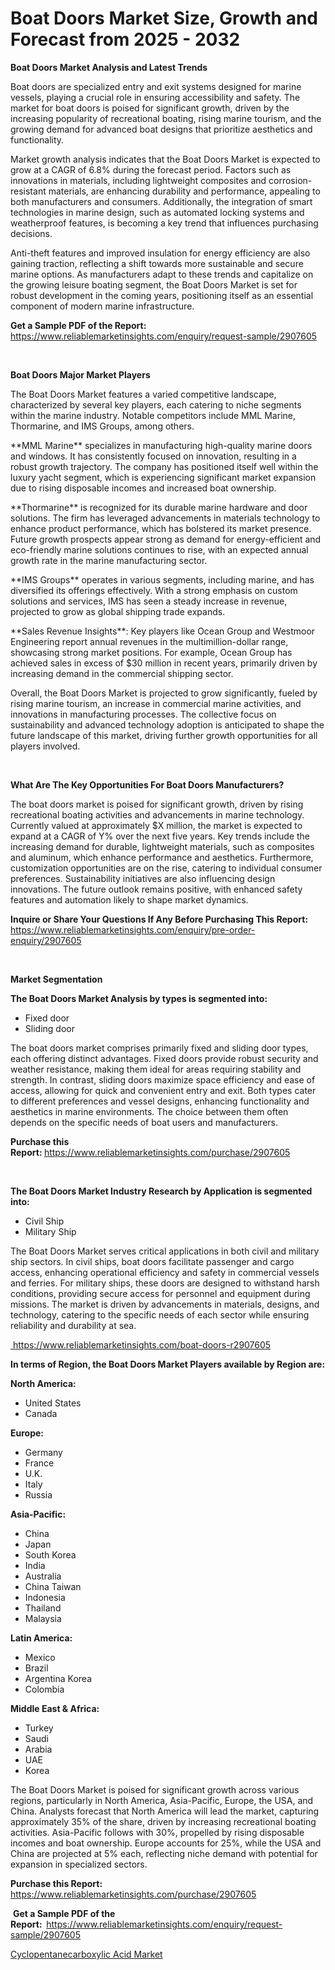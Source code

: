 <p><h1>Boat Doors Market Size, Growth and Forecast from 2025 - 2032</h1></p><p><strong>Boat Doors Market Analysis and Latest Trends</strong></p>
<p><p>Boat doors are specialized entry and exit systems designed for marine vessels, playing a crucial role in ensuring accessibility and safety. The market for boat doors is poised for significant growth, driven by the increasing popularity of recreational boating, rising marine tourism, and the growing demand for advanced boat designs that prioritize aesthetics and functionality.</p><p>Market growth analysis indicates that the Boat Doors Market is expected to grow at a CAGR of 6.8% during the forecast period. Factors such as innovations in materials, including lightweight composites and corrosion-resistant materials, are enhancing durability and performance, appealing to both manufacturers and consumers. Additionally, the integration of smart technologies in marine design, such as automated locking systems and weatherproof features, is becoming a key trend that influences purchasing decisions.</p><p>Anti-theft features and improved insulation for energy efficiency are also gaining traction, reflecting a shift towards more sustainable and secure marine options. As manufacturers adapt to these trends and capitalize on the growing leisure boating segment, the Boat Doors Market is set for robust development in the coming years, positioning itself as an essential component of modern marine infrastructure.</p></p>
<p><strong>Get a Sample PDF of the Report:&nbsp;</strong> <a href="https://www.reliablemarketinsights.com/enquiry/request-sample/2907605?utm_campaign=3065&utm_medium=2&utm_source=Github&utm_content=ia&utm_term=12032025&utm_id=boat-doors">https://www.reliablemarketinsights.com/enquiry/request-sample/2907605</a></p>
<p>&nbsp;</p>
<p><strong>Boat Doors Major Market Players</strong></p>
<p><p>The Boat Doors Market features a varied competitive landscape, characterized by several key players, each catering to niche segments within the marine industry. Notable competitors include MML Marine, Thormarine, and IMS Groups, among others.</p><p>**MML Marine** specializes in manufacturing high-quality marine doors and windows. It has consistently focused on innovation, resulting in a robust growth trajectory. The company has positioned itself well within the luxury yacht segment, which is experiencing significant market expansion due to rising disposable incomes and increased boat ownership.</p><p>**Thormarine** is recognized for its durable marine hardware and door solutions. The firm has leveraged advancements in materials technology to enhance product performance, which has bolstered its market presence. Future growth prospects appear strong as demand for energy-efficient and eco-friendly marine solutions continues to rise, with an expected annual growth rate in the marine manufacturing sector.</p><p>**IMS Groups** operates in various segments, including marine, and has diversified its offerings effectively. With a strong emphasis on custom solutions and services, IMS has seen a steady increase in revenue, projected to grow as global shipping trade expands.</p><p>**Sales Revenue Insights**: Key players like Ocean Group and Westmoor Engineering report annual revenues in the multimillion-dollar range, showcasing strong market positions. For example, Ocean Group has achieved sales in excess of $30 million in recent years, primarily driven by increasing demand in the commercial shipping sector.</p><p>Overall, the Boat Doors Market is projected to grow significantly, fueled by rising marine tourism, an increase in commercial marine activities, and innovations in manufacturing processes. The collective focus on sustainability and advanced technology adoption is anticipated to shape the future landscape of this market, driving further growth opportunities for all players involved.</p></p>
<p>&nbsp;</p>
<p><strong>What Are The Key Opportunities For Boat Doors Manufacturers?</strong></p>
<p><p>The boat doors market is poised for significant growth, driven by rising recreational boating activities and advancements in marine technology. Currently valued at approximately $X million, the market is expected to expand at a CAGR of Y% over the next five years. Key trends include the increasing demand for durable, lightweight materials, such as composites and aluminum, which enhance performance and aesthetics. Furthermore, customization opportunities are on the rise, catering to individual consumer preferences. Sustainability initiatives are also influencing design innovations. The future outlook remains positive, with enhanced safety features and automation likely to shape market dynamics.</p></p>
<p><strong>Inquire or Share Your Questions If Any Before Purchasing This Report:</strong> <a href="https://www.reliablemarketinsights.com/enquiry/pre-order-enquiry/2907605?utm_campaign=3065&utm_medium=2&utm_source=Github&utm_content=ia&utm_term=12032025&utm_id=boat-doors">https://www.reliablemarketinsights.com/enquiry/pre-order-enquiry/2907605</a></p>
<p>&nbsp;</p>
<p><strong>Market Segmentation</strong></p>
<p><strong>The Boat Doors Market Analysis by types is segmented into:</strong></p>
<p><ul><li>Fixed door</li><li>Sliding door</li></ul></p>
<p><p>The boat doors market comprises primarily fixed and sliding door types, each offering distinct advantages. Fixed doors provide robust security and weather resistance, making them ideal for areas requiring stability and strength. In contrast, sliding doors maximize space efficiency and ease of access, allowing for quick and convenient entry and exit. Both types cater to different preferences and vessel designs, enhancing functionality and aesthetics in marine environments. The choice between them often depends on the specific needs of boat users and manufacturers.</p></p>
<p><strong>Purchase this Report:&nbsp;</strong><a href="https://www.reliablemarketinsights.com/purchase/2907605?utm_campaign=3065&utm_medium=2&utm_source=Github&utm_content=ia&utm_term=12032025&utm_id=boat-doors">https://www.reliablemarketinsights.com/purchase/2907605</a></p>
<p>&nbsp;</p>
<p><strong>The Boat Doors Market Industry Research by Application is segmented into:</strong></p>
<p><ul><li>Civil Ship</li><li>Military Ship</li></ul></p>
<p><p>The Boat Doors Market serves critical applications in both civil and military ship sectors. In civil ships, boat doors facilitate passenger and cargo access, enhancing operational efficiency and safety in commercial vessels and ferries. For military ships, these doors are designed to withstand harsh conditions, providing secure access for personnel and equipment during missions. The market is driven by advancements in materials, designs, and technology, catering to the specific needs of each sector while ensuring reliability and durability at sea.</p></p>
<p><a href="https://www.reliablemarketinsights.com/boat-doors-r2907605?utm_campaign=3065&utm_medium=2&utm_source=Github&utm_content=ia&utm_term=12032025&utm_id=boat-doors">&nbsp;https://www.reliablemarketinsights.com/boat-doors-r2907605</a></p>
<p><strong>In terms of Region, the Boat Doors Market Players available by Region are:</strong></p>
<p>
    <p> <strong> North America: </strong>
        <ul>
            <li>United States</li>
            <li>Canada</li>
        </ul>
        </p> 
    <p> <strong> Europe: </strong>
        <ul>
            <li>Germany</li>
            <li>France</li>
            <li>U.K.</li>
            <li>Italy</li>
            <li>Russia</li>
        </ul>
        </p> 
    <p> <strong> Asia-Pacific: </strong>
        <ul>
            <li>China</li>
            <li>Japan</li>
            <li>South Korea</li>
            <li>India</li>
            <li>Australia</li>
            <li>China Taiwan</li>
            <li>Indonesia</li>
            <li>Thailand</li>
            <li>Malaysia</li>
        </ul>
        </p> 
    <p> <strong> Latin America: </strong>
        <ul>
            <li>Mexico</li>
            <li>Brazil</li>
            <li>Argentina Korea</li>
            <li>Colombia</li>
        </ul>
        </p> 
    <p> <strong> Middle East & Africa: </strong>
        <ul>
            <li>Turkey</li>
            <li>Saudi</li>
            <li>Arabia</li>
            <li>UAE</li>
            <li>Korea</li>
        </ul>
    </p>
    </p>
<p><p>The Boat Doors Market is poised for significant growth across various regions, particularly in North America, Asia-Pacific, Europe, the USA, and China. Analysts forecast that North America will lead the market, capturing approximately 35% of the share, driven by increasing recreational boating activities. Asia-Pacific follows with 30%, propelled by rising disposable incomes and boat ownership. Europe accounts for 25%, while the USA and China are projected at 5% each, reflecting niche demand with potential for expansion in specialized sectors.</p></p>
<p><strong>Purchase this Report: </strong><a href="https://www.reliablemarketinsights.com/purchase/2907605?utm_campaign=3065&utm_medium=2&utm_source=Github&utm_content=ia&utm_term=12032025&utm_id=boat-doors">https://www.reliablemarketinsights.com/purchase/2907605</a></p>
<p>&nbsp;<strong>Get a Sample PDF of the Report:&nbsp;&nbsp;</strong><a href="https://www.reliablemarketinsights.com/enquiry/request-sample/2907605?utm_campaign=3065&utm_medium=2&utm_source=Github&utm_content=ia&utm_term=12032025&utm_id=boat-doors">https://www.reliablemarketinsights.com/enquiry/request-sample/2907605</a></p>
<p><strong></strong></p>
<p><p><a href="https://github.com/ccreola81/Market-Research-Report-List-1/blob/main/cyclopentanecarboxylic-acid-market.md?utm_campaign=3065&utm_medium=2&utm_source=Github&utm_content=ia&utm_term=12032025&utm_id=boat-doors">Cyclopentanecarboxylic Acid Market</a></p></p>